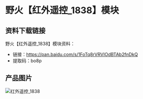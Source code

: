 # 野火【红外遥控_1838】模块

## 资料下载链接
野火【红外遥控_1838】模块资料：
* 链接：https://pan.baidu.com/s/1FoTq8rVRVIOdBTAb2fnDkQ 
* 提取码：bo8p 

## 产品图片
![红外遥控_1838](https://raw.githubusercontent.com/wiki/Embdefire/products/images/模块产品/杂类通讯模块/红外遥控_1838.png)